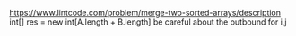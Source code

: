 https://www.lintcode.com/problem/merge-two-sorted-arrays/description
int[] res = new int[A.length + B.length]
be careful about the outbound for i,j
